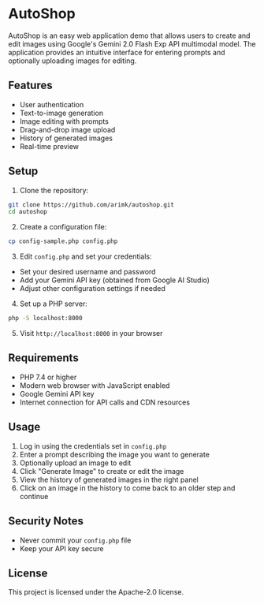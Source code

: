 # AutoShop

AutoShop is an easy web application demo that allows users to create and edit images using Google's Gemini 2.0 Flash Exp API multimodal model. The application provides an intuitive interface for entering prompts and optionally uploading images for editing.

## Features

- User authentication
- Text-to-image generation
- Image editing with prompts
- Drag-and-drop image upload
- History of generated images
- Real-time preview

## Setup

1. Clone the repository:
```bash
git clone https://github.com/arimk/autoshop.git
cd autoshop
```

2. Create a configuration file:
```bash
cp config-sample.php config.php
```

3. Edit `config.php` and set your credentials:
- Set your desired username and password
- Add your Gemini API key (obtained from Google AI Studio)
- Adjust other configuration settings if needed

4. Set up a PHP server:
```bash
php -S localhost:8000
```

5. Visit `http://localhost:8000` in your browser

## Requirements

- PHP 7.4 or higher
- Modern web browser with JavaScript enabled
- Google Gemini API key
- Internet connection for API calls and CDN resources

## Usage

1. Log in using the credentials set in `config.php`
2. Enter a prompt describing the image you want to generate
3. Optionally upload an image to edit
4. Click "Generate Image" to create or edit the image
5. View the history of generated images in the right panel
6. Click on an image in the history to come back to an older step and continue

## Security Notes

- Never commit your `config.php` file
- Keep your API key secure

## License

This project is licensed under the Apache-2.0 license.
